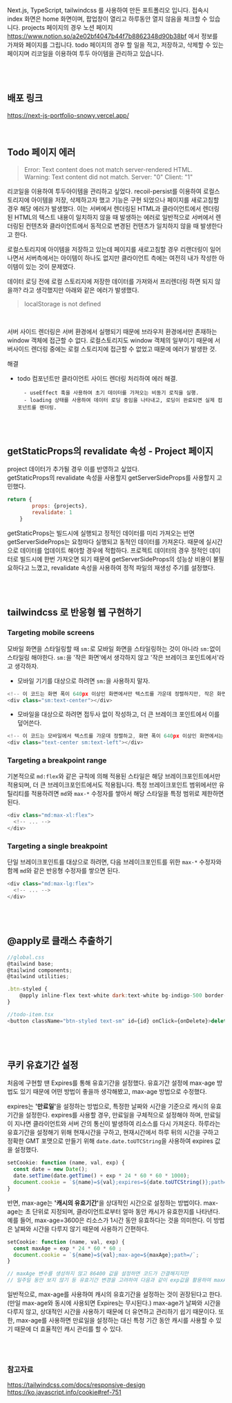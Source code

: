 
Next.js, TypeScript, tailwindcss 를 사용하여 만든 포트폴리오 입니다.
접속시 index 화면은 home 화면이며, 팝업창이 열리고 하루동안 열지 않음을 체크할 수 있습니다. 
projects 페이지의 경우 노션 페이지 https://www.notion.so/a2e02bf4047b44f7b8862348d90b38bf 에서 정보를 가져와 
페이지를 그립니다. 
todo 페이지의 경우 할 일을 적고, 저장하고, 삭제할 수 있는 페이지며 리코일을 이용하여 투두 아이템을 관리하고 있습니다.

<br/>
<br/>

## 배포 링크 
https://next-js-portfolio-snowy.vercel.app/

<br/>

## Todo 페이지 에러
> Error: Text content does not match server-rendered HTML. <br/>
Warning: Text content did not match. Server: "0" Client: "1"

리코일을 이용하여 투두아이템을 관리하고 싶었다. recoil-persist를 이용하여 로컬스토리지에 아이템을 저장, 삭제하고자 했고 기능은 구현 되었으나 페이지를 새로고침할 경우 해당 에러가 발생했다. 이는 서버에서 렌더링된 HTML과 클라이언트에서 렌더링된 HTML의 텍스트 내용이 일치하지 않을 때 발생하는 에러로 일반적으로 서버에서 렌더링된 컨텐츠와 클라이언트에서 동적으로 변경된 컨텐츠가 일치하지 않을 때 발생한다고 한다. <br/>

로컬스토리지에 아이템을 저장하고 있는데 페이지를 새로고침할 경우 리랜더링이 일어나면서 서버측에서는 아이템이 하나도 없지만 클라이언트 측에는 여전히 내가 작성한 아이템이 있는 것이 문제였다.
<br/>

데이터 로딩 전에 로컬 스토리지에 저장한 데이터를 가져와서 프리렌더링 하면 되지 않을까? 라고 생각했지만 아래와 같은 에러가 발생했다.
> localStorage is not defined 

<br/>

서버 사이드 렌더링은 서버 환경에서 실행되기 때문에 브라우저 환경에서만 존재하는 window 객체에 접근할 수 없다.
로컬스토리지도 window 객체의 일부이기 때문에 서버사이드 렌더링 중에는 로컬 스토리지에 접근할 수 없었고 때문에 에러가 발생한 것. 

해결 
- todo 컴포넌트만 클라이언트 사이드 렌더링 처리하여 에러 해결.<br/>

        - useEffect 훅을 사용하여 초기 데이터를 가져오는 비동기 로직을 실행.
        - loading 상태를 사용하여 데이터 로딩 중임을 나타내고, 로딩이 완료되면 실제 컴포넌트를 렌더링.

<br/>
<br/>

## getStaticProps의 revalidate 속성 - Project 페이지
project 데이터가 추가될 경우 이를 반영하고 싶었다. <br/>
getStaticProps의 revalidate 속성을 사용할지 getServerSideProps를 사용할지 고민했다.

```js
return {
        props: {projects},
        revalidate: 1 
    }
```

getStaticProps는 빌드시에 실행되고 정적인 데이터를 미리 가져오는 반면 
getServerSideProps는 요청마다 실행되고 동적인 데이터를 가져온다.
때문에 실시간으로 데이터를 업데이트 해야할 경우에 적합하다.
프로젝트 데이터의 경우 정적인 데이터로 빌드시에 한번 가져오면 되기 때문에 getServerSideProps의 성능상 비용이 불필요하다고 느꼈고, revalidate 속성을 사용하여 정적 파일의 재생성 주기를 설정했다.

<br/>
<br/>


## tailwindcss 로 반응형 웹 구현하기
### Targeting mobile screens
모바일 화면을 스타일링할 때 `sm:`로 모바일 화면을 스타일링하는 것이 아니라 `sm:`없이 스타일링 해야한다. 
`sm:`을 '작은 화면'에서 생각하지 않고 '작은 브레이크 포인트에서'라고 생각하자.

- 모바일 기기를 대상으로 하려면 `sm:`을 사용하지 말자.
```js
<!-- 이 코드는 화면 폭이 640px 이상인 화면에서만 텍스트를 가운데 정렬하지만, 작은 화면에서는 가운데 정렬되지 않습니다. -->
<div class="sm:text-center"></div>
```
- 모바일을 대상으로 하려면 접두사 없이 작성하고, 더 큰 브레이크 포인트에서 이를 덮어쓴다. 
```js
<!-- 이 코드는 모바일에서 텍스트를 가운데 정렬하고, 화면 폭이 640px 이상인 화면에서는 왼쪽 정렬합니다. -->
<div class="text-center sm:text-left"></div>
```

### Targeting a breakpoint range
기본적으로 `md:flex`와 같은 규칙에 의해 적용된 스타일은 해당 브레이크포인트에서만 적용되며, 더 큰 브레이크포인트에서도 적용됩니다.
특정 브레이크포인트 범위에서만 유틸리티를 적용하려면 `md`와 `max-*` 수정자를 쌓아서 해당 스타일을 특정 범위로 제한하면 된다.

```js
<div class="md:max-xl:flex">
  <!-- ... -->
</div>
```

### Targeting a single breakpoint
단일 브레이크포인트를 대상으로 하려면, 다음 브레이크포인트를 위한 `max-*` 수정자와 함께 `md`와 같은 반응형 수정자를 쌓으면 된다.

```js
<div class="md:max-lg:flex">
  <!-- ... -->
</div>
```

<br/>
<br/>

## @apply로 클래스 추출하기
```js
//global.css
@tailwind base;
@tailwind components;
@tailwind utilities;

.btn-styled {
    @apply inline-flex text-white dark:text-white bg-indigo-500 border-0 py-2 px-6 focus:outline-none hover:bg-indigo-600 rounded
}
```
```js
//todo-item.tsx
<button className="btn-styled text-sm" id={id} onClick={onDelete}>delete</button>
```

<br/>
<br/>

## 쿠키 유효기간 설정
처음에 구현할 땐 Expires를 통해 유효기간을 설정했다. 
유효기간 설정에 max-age 방법도 있기 때문에 어떤 방법이 좋을까 생각해봤고, max-age 방법으로 수정했다.

expires는 <strong>'만료일'</strong>을 설정하는 방법으로, 특정한 날짜와 시간을 기준으로 캐시의 유효기간을 설정한다.
expires를 사용할 경우, 만료일을 구체적으로 설정해야 하며, 만료일이 지나면 클라이언트와 서버 간의 통신이 발생하여 리소스를 다시 가져온다.
하루라는 유효기간을 설정해기 위해 현재시간을 구하고, 현재시간에서 하루 뒤의 시간을 구하고 정확한 GMT 포맷으로 만들기 위해 
`date.date.toUTCString`을 사용하여 expires 값을 설정했다.

```js
setCookie: function (name, val, exp) {
  const date = new Date();
  date.setTime(date.getTime() + exp * 24 * 60 * 60 * 1000);
  document.cookie = `${name}=${val};expires=${date.toUTCString()};path=/`;
}
```

반면, max-age는 <strong>'캐시의 유효기간'</strong>을 상대적인 시간으로 설정하는 방법이다. max-age는 초 단위로 지정되며, 클라이언트로부터 얼마 동안 캐시가 유효한지를 나타낸다. 
예를 들어, max-age=3600은 리소스가 1시간 동안 유효하다는 것을 의미한다. 이 방법은 날짜와 시간을 다루지 않기 때문에 사용하기 간편하다.

```js
setCookie: function (name, val, exp) {
  const maxAge = exp * 24 * 60 * 60 ;
  document.cookie = `${name}=${val};max-age=${maxAge};path=/`;
}

// maxAge 변수를 생성하지 않고 86400 값을 설정하면 코드가 간결해지지만
// 일주일 동안 보지 않기 등 유효기간 변경을 고려하여 다음과 같이 exp값을 활용하여 maxAge 변수를 생성했다.
```

일반적으로, max-age를 사용하여 캐시의 유효기간을 설정하는 것이 권장된다고 한다.
(만일 max-age와 동시에 사용되면 Expires는 무시된다.)
max-age가 날짜와 시간을 다루지 않고, 상대적인 시간을 사용하기 때문에 더 유연하고 관리하기 쉽기 때문이다. 
또한, max-age를 사용하면 만료일을 설정하는 대신 특정 기간 동안 캐시를 사용할 수 있기 때문에 더 효율적인 캐시 관리를 할 수 있다.

<br/>
<br/>

### 참고자료 
https://tailwindcss.com/docs/responsive-design <br/>
https://ko.javascript.info/cookie#ref-751